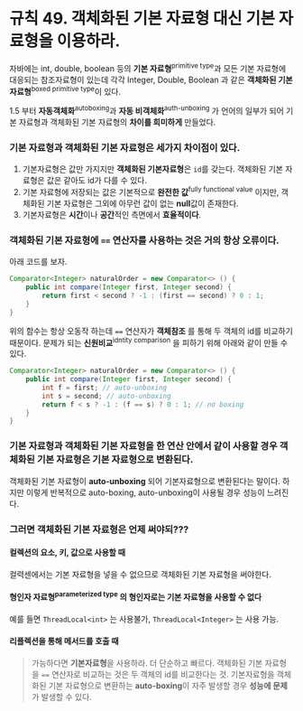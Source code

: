 # 규칙 49. 객체화된 기본 자료형 대신 기본 자료형을 이용하라.

자바에는 int, double, boolean 등의 **기본 자료형**<sup>primitive type</sup>과 모든 기본 자료형에 대응되는 참조자료형이 있는데 각각 Integer, Double, Boolean 과 같은 **객체화된 기본 자료형**<sup>boxed primitive type</sup>이 있다.

1.5 부터 **자동객체화**<sup>autoboxing</sup>과 **자동 비객체화**<sup>auth-unboxing</sup> 가 언어의 일부가 되어 기본 자료형과 객체화된 기본 자료형의 **차이를 희미하게** 만들었다. 

### 기본 자료형과 객체화된 기본 자료형은 세가지 차이점이 있다.
1. 기본자료형은 값만 가지지만 **객체화된 기본자료형**은 `id`를 갖는다. 객체화된 기본 자료형은 값은 같아도 id가 다를 수 있다.
2. 기본 자료형에 저장되는 값은 기본적으로 **완전한 값**<sup>fully functional value</sup> 이지만, 객체화된 기본 자료형은 그외에 아무런 값이 없는 **null**값이 존재한다.
3. 기본자료형은 **시간**이나 **공간**적인 측면에서 **효율적이다**.

### 객체화된 기본 자료형에 `==` 연산자를 사용하는 것은 거의 항상 오류이다.
아래 코드를 보자.
```java
Comparator<Integer> naturalOrder = new Comparator<> () {
	public int compare(Integer first, Integer second) {
		return first < second ? -1 : (first == second) ? 0 : 1;
	}
}
```
위의 함수는 항상 오동작 하는데 `==` 연산자가 **객체참조** 를 통해 두 객체의 id를 비교하기 때문이다. 
문제가 되는 **신원비교**<sup>idntity comparison</sup> 을 피하기 위해 아래와 같이 만들 수 있다. 
```java
Comparator<Integer> naturalOrder = new Comparator<> () {
	public int compare(Integer first, Integer second) {
		int f = first; // auto-unboxing
		int s = second; // auto-unboxing
		return f < s ? -1 : (f == s) ? 0 : 1; // no boxing
	}
}
```

### 기본 자료형과 객체화된 기본 자료형을 한 연산 안에서 같이 사용할 경우 객체화된 기본 자료형은 기본 자료형으로 변환된다.

객체화된 기본 자료형이 **auto-unboxing** 되어 기본자료형으로 변환된다는 말이다.
하지만 이렇게 반복적으로 auto-boxing, auto-unboxing이 사용될 경우 성능이 느려진다. 

### 그러면 객체화된 기본 자료형은 언제 써야되???

#### 컬렉션의 요소, 키, 값으로 사용할 때
컬력센에서는 기본 자료형을 넣을 수 없으므로 객체화된 기본 자료형을 써야한다.

#### 형인자 자료형<sup>parameterized type</sup> 의 형인자로는 기본 자료형을 사용할 수 없다
예를 들면 `ThreadLocal<int>` 는 사용불가, `ThreadLocal<Integer>` 는 사용 가능.

#### 리플렉션을 통해 메서드를 호출 때

> 가능하다면 **기본자료형**을 사용하라. 더 단순하고 빠르다. 객체화된 기본 자료형을 `==` 연산자로 비교하는 것은 두 객체의 id를 비교한다는 것. 기본자료형을 객체화된 기본 자료형으로 변환하는 **auto-boxing**이 자주 발생할 경우 **성능에 문제**가 발생할 수 있다.

